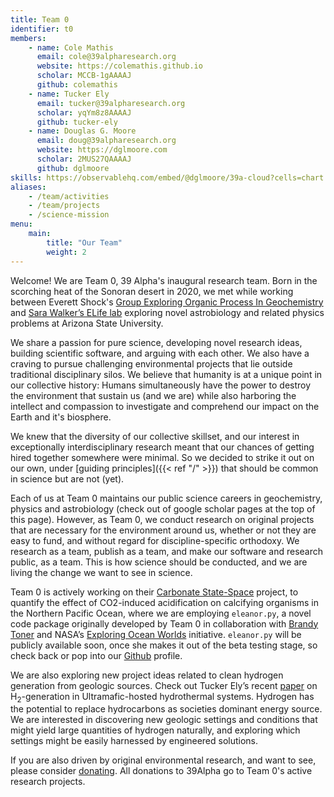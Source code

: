 ```yaml
---
title: Team 0
identifier: t0
members:
    - name: Cole Mathis
      email: cole@39alpharesearch.org
      website: https://colemathis.github.io
      scholar: MCCB-1gAAAAJ
      github: colemathis
    - name: Tucker Ely
      email: tucker@39alpharesearch.org
      scholar: yqYm8z8AAAAJ
      github: tucker-ely
    - name: Douglas G. Moore
      email: doug@39alpharesearch.org
      website: https://dglmoore.com
      scholar: 2MUS27QAAAAJ
      github: dglmoore
skills: https://observablehq.com/embed/@dglmoore/39a-cloud?cells=chart
aliases:
    - /team/activities
    - /team/projects
    - /science-mission
menu:
    main:
        title: "Our Team"
        weight: 2
---
```


Welcome! We are Team 0, 39 Alpha's inaugural research team. Born in the scorching heat of the Sonoran desert in 2020[,](https://www.washingtonpost.com/weather/2020/09/01/phoenix-hottest-summer/) we met while working between Everett Shock's [Group Exploring Organic Process In Geochemistry](https://search.asu.edu/profile/388445) and [Sara Walker’s ELife lab](http://emergence.asu.edu/) exploring novel astrobiology and related physics problems at Arizona State University.

We share a passion for pure science, developing novel research ideas, building scientific software, and arguing with each other. We also have a craving to pursue challenging environmental projects that lie outside traditional disciplinary silos. We believe that humanity is at a unique point in our collective history: Humans simultaneously have the power to destroy the environment that sustain us (and we are) while also harboring the intellect and compassion to investigate and comprehend our impact on the Earth and it's biosphere.

We knew that the diversity of our collective skillset, and our interest in exceptionally interdisciplinary research meant that our chances of getting hired together somewhere were minimal. So we decided to strike it out on our own, under [guiding principles]({{< ref "/" >}}) that should be common in science but are not (yet).

Each of us at Team 0 maintains our public science careers in geochemistry, physics and astrobiology (check out of google scholar pages at the top of this page). However, as Team 0, we conduct research on original projects that are necessary for the environment around us, whether or not they are easy to fund, and without regard for discipline-specific orthodoxy. We research as a team, publish as a team, and make our software and research public, as a team. This is how science should be conducted, and we are living the change we want to see in science. 

Team 0 is actively working on their [Carbonate State-Space](/projects/carbonate-state-space) project, to quantify the effect of CO2-induced acidification on calcifying organisms in the Northern Pacific Ocean, where we are employing `eleanor.py`, a novel code package originally developed by Team 0 in collaboration with [Brandy Toner](https://tonerlab.cfans.umn.edu/) and NASA’s [Exploring Ocean Worlds](https://oceanworlds.whoi.edu/projects/exploring-ocean-worlds-exow/) initiative. `eleanor.py` will be publicly available soon, once she makes it out of the beta testing stage, so check back or pop into our [Github](https://github.com/39alpha) profile.

We are also exploring new project ideas related to clean hydrogen generation from geologic sources. Check out Tucker Ely’s recent [paper](https://agupubs.onlinelibrary.wiley.com/doi/full/10.1029/2022GC010658) on H<sub>2</sub>-generation in Ultramafic-hosted hydrothermal systems. Hydrogen has the potential to replace hydrocarbons as societies dominant energy source. We are interested in discovering new geologic settings and conditions that might yield large quantities of hydrogen naturally, and exploring which settings might be easily harnessed by engineered solutions.

If you are also driven by original environmental research, and want to see, please consider [donating](/donate). All donations to 39Alpha go to Team 0's active research projects.

 
